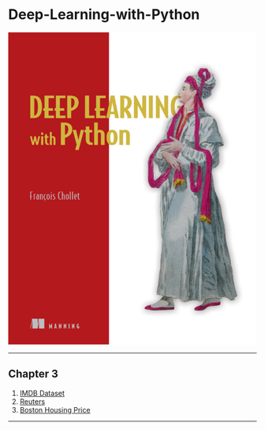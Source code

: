 # Deep-Learning-with-Python

![Picture](/images/deeplearning.jpeg)
 
 ___

## Chapter 3

1. [IMDB Dataset](https://github.com/sugamxp/Deep-Learning-with-Python/blob/master/Chapter%203/IMDB.ipynb)
2. [Reuters](https://github.com/sugamxp/Deep-Learning-with-Python/blob/master/Chapter%203/Reuters.ipynb)
3. [Boston Housing Price](https://github.com/sugamxp/Deep-Learning-with-Python/blob/master/Chapter%203/Boston%20Housing%20Price%20Dataset.ipynb)

___

